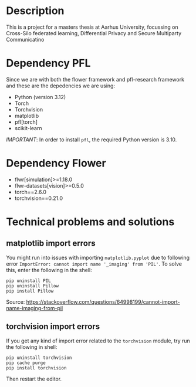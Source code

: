 # Description
This is a project for a masters thesis at Aarhus University, focussing on Cross-Silo federated learning, Differential Privacy and Secure Multiparty Communicatino

# Dependency PFL
Since we are with both the flower framework and pfl-research framework and these are the depedencies we are using:
- Python (version 3.12)
- Torch
- Torchvision
- matplotlib
- pfl[torch]
- scikit-learn

*IMPORTANT*: In order to install `pfl`, the required Python version is 3.10.


# Dependency Flower
- flwr[simulation]>=1.18.0
- flwr-datasets[vision]>=0.5.0
- torch==2.6.0
- torchvision==0.21.0


# Technical problems and solutions

## matplotlib import errors
You might run into issues with importing `matplotlib.pyplot` due to following error `ImportError: cannot import name '_imaging' from 'PIL'`. To solve this, enter the following in the shell:
```
pip uninstall PIL
pip uninstall Pillow
pip install Pillow
```
Source: https://stackoverflow.com/questions/64998199/cannot-import-name-imaging-from-pil

## torchvision import errors
If you get any kind of import error related to the `torchvision` module, try run the following in shell:
```
pip uninstall torchvision
pip cache purge
pip install torchvision
```

Then restart the editor.
